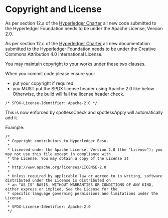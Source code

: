 # Copyright and License

As per section 12.a of the [Hyperledger Charter](https://www.hyperledger.org/about/charter) all new code submitted to the Hyperledger Foundation needs to be under the Apache License, Version 2.0.

As per section 12.c of the [Hyperledger Charter](https://www.hyperledger.org/about/charter) all new documentation submitted to the Hyperledger Foundation needs to be under the Creative Commons Attribution 4.0 International License.  

You may maintain copyright to your works under these two clauses.

When you commit code please ensure you:

- put your copyright if required
- you MUST put the SPDX license header using Apache 2.0 like below. Otherwise, the build will fail the license header check.

`/* SPDX-License-Identifier: Apache-2.0 */`

  
This is now enforced by spotlessCheck and spotlessApply will automatically add it.

Example:

```
/*
 * Copyright contributors to Hyperledger Besu.
 *
 * Licensed under the Apache License, Version 2.0 (the "License"); you may not use this file except in compliance with
 * the License. You may obtain a copy of the License at
 *
 * http://www.apache.org/licenses/LICENSE-2.0
 *
 * Unless required by applicable law or agreed to in writing, software distributed under the License is distributed on
 * an "AS IS" BASIS, WITHOUT WARRANTIES OR CONDITIONS OF ANY KIND, either express or implied. See the License for the
 * specific language governing permissions and limitations under the License.
 *
 * SPDX-License-Identifier: Apache-2.0
 */
```